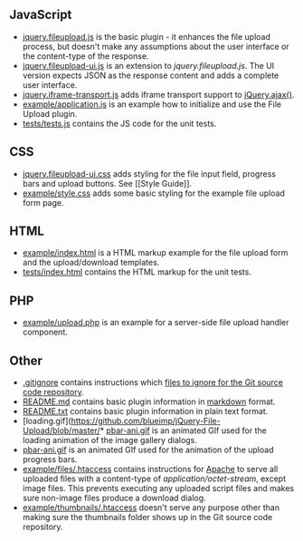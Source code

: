 ## JavaScript
* [jquery.fileupload.js](https://github.com/blueimp/jQuery-File-Upload/blob/master/jquery.fileupload.js) is the basic plugin - it enhances the file upload process, but doesn't make any assumptions about the user interface or the content-type of the response.
* [jquery.fileupload-ui.js](https://github.com/blueimp/jQuery-File-Upload/blob/master/jquery.fileupload-ui.js) is an extension to *jquery.fileupload.js*. The UI version expects JSON as the response content and adds a complete user interface.
* [jquery.iframe-transport.js](https://github.com/blueimp/jQuery-File-Upload/blob/master/jquery.iframe-transport.js) adds iframe transport support to [jQuery.ajax()](http://api.jquery.com/jQuery.ajax/).
* [example/application.js](https://github.com/blueimp/jQuery-File-Upload/blob/master/example/application.js) is an example how to initialize and use the File Upload plugin.
* [tests/tests.js](https://github.com/blueimp/jQuery-File-Upload/blob/master/tests/tests.js) contains the JS code for the unit tests.

## CSS
* [jquery.fileupload-ui.css](https://github.com/blueimp/jQuery-File-Upload/blob/master/jquery.fileupload-ui.css) adds styling for the file input field, progress bars and upload buttons. See [[Style Guide]].
* [example/style.css](https://github.com/blueimp/jQuery-File-Upload/blob/master/example/style.css) adds some basic styling for the example file upload form page.

## HTML
* [example/index.html](https://github.com/blueimp/jQuery-File-Upload/blob/master/example/index.html) is a HTML markup example for the file upload form and the upload/download templates.
* [tests/index.html](https://github.com/blueimp/jQuery-File-Upload/blob/master/tests/index.html) contains the HTML markup for the unit tests.

## PHP
* [example/upload.php](https://github.com/blueimp/jQuery-File-Upload/blob/master/example/upload.php) is an example for a server-side file upload handler component.

## Other
* [.gitignore](https://github.com/blueimp/jQuery-File-Upload/blob/master/.gitignore) contains instructions which [files to ignore for the Git source code repository](http://help.github.com/git-ignore/).
* [README.md](https://github.com/blueimp/jQuery-File-Upload/blob/master/README.md) contains basic plugin information in [markdown](http://daringfireball.net/projects/markdown/) format.
* [README.txt](https://github.com/blueimp/jQuery-File-Upload/blob/master/README.txt) contains basic plugin information in plain text format.
* [loading.gif](https://github.com/blueimp/jQuery-File-Upload/blob/master/* [pbar-ani.gif](https://github.com/blueimp/jQuery-File-Upload/blob/master/pbar-ani.gif) is an animated GIf used for the loading animation of the image gallery dialogs.
* [pbar-ani.gif](https://github.com/blueimp/jQuery-File-Upload/blob/master/pbar-ani.gif) is an animated GIf used for the animation of the upload progress bars.
* [example/files/.htaccess](https://github.com/blueimp/jQuery-File-Upload/blob/master/example/files/.htaccess) contains instructions for [Apache](http://httpd.apache.org/) to serve all uploaded files with a content-type of *application/octet-stream*, except image files. This prevents executing any uploaded script files and makes sure non-image files produce a download dialog.
* [example/thumbnails/.htaccess](https://github.com/blueimp/jQuery-File-Upload/blob/master/example/thumbnails/.htaccess) doesn't serve any purpose other than making sure the thumbnails folder shows up in the Git source code repository.